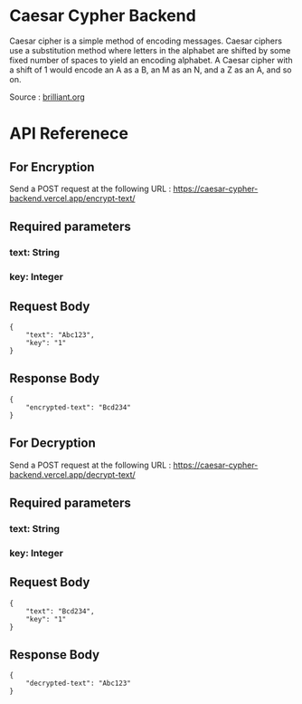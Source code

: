 # Caesar Cypher Backend

Caesar cipher is a simple method of encoding messages. Caesar ciphers use a substitution method where letters in the alphabet are shifted by some fixed number of spaces to yield an encoding alphabet. A Caesar cipher with a shift of 1 would encode an A as a B, an M as an N, and a Z as an A, and so on.

Source : [brilliant.org](https://brilliant.org/wiki/caesar-cipher/#:~:text=A%20Caesar%20cipher%20is%20a,an%20A%2C%20and%20so%20on.)

# API Referenece

## For Encryption

Send a POST request at the following URL : https://caesar-cypher-backend.vercel.app/encrypt-text/

## Required parameters

### text: String

### key: Integer

## Request Body

```
{
    "text": "Abc123",
    "key": "1"
}
```

## Response Body

```
{
    "encrypted-text": "Bcd234"
}
```

## For Decryption

Send a POST request at the following URL : https://caesar-cypher-backend.vercel.app/decrypt-text/

## Required parameters

### text: String

### key: Integer

## Request Body

```
{
    "text": "Bcd234",
    "key": "1"
}
```

## Response Body

```
{
    "decrypted-text": "Abc123"
}
```

